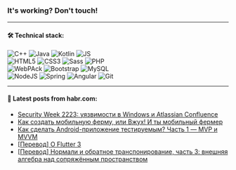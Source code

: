 ### It's working? Don't touch!

---

#### 🛠️ Technical stack:

![C++](https://img.shields.io/badge/C++-informational?logo=c%2B%2B&style=flat&logoColor=white&color=9C033A)
![Java](https://img.shields.io/badge/Java-informational?logo=java&style=flat&logoColor=white&color=007396)
![Kotlin](https://img.shields.io/badge/Kotlin-informational?logo=Kotlin&style=flat&logoColor=white&color=0095D5)
![JS](https://img.shields.io/badge/JS-informational?logo=javaScript&style=flat&logoColor=black&color=F7Df1E) <br>
![HTML5](https://img.shields.io/badge/HTML5-informational?logo=html5&style=flat&logoColor=white&color=E34F26)
![CSS3](https://img.shields.io/badge/CSS3-informational?logo=css3&style=flat&logoColor=white&color=157286)
![Sass](https://img.shields.io/badge/Saas-informational?logo=sass&style=flat&logoColor=white&color=hotpink)
![PHP](https://img.shields.io/badge/PHP-informational?logo=php&style=flat&logoColor=white&color=777BB4) <br>
![WebPAck](https://img.shields.io/badge/WebPack-informational?logo=webPack&style=flat&logoColor=white&color=FF6F00)
![Bootstrap](https://img.shields.io/badge/Bootstrap-informational?logo=Bootstrap&style=flat&logoColor=white&color=7952B3)
![MySQL](https://img.shields.io/badge/MySQL-informational?logo=MySQL&style=flat&logoColor=white&color=00f) <br>
![NodeJS](https://img.shields.io/badge/NodeJS-informational?logo=node.js&style=flat&logoColor=white&color=43853D)
![Spring](https://img.shields.io/badge/Spring-informational?logo=Spring&style=flat&logoColor=white&color=0A9EDC)
![Angular](https://img.shields.io/badge/Vue-informational?logo=vue.js&style=flat&logoColor=white&color=red)
![Git](https://img.shields.io/badge/Git-informational?logo=git&style=flat&logoColor=white&color=darkorange)

___

#### 💬 Latest posts from habr.com:

<!-- BLOG-POST-LIST:START -->
- [Security Week 2223: уязвимости в Windows и Atlassian Confluence](https://habr.com/ru/post/669838/?utm_source=habrahabr&utm_medium=rss&utm_campaign=669838)
- [Как создать мобильную ферму, или Вжух! И ты мобильный фермер](https://habr.com/ru/post/669830/?utm_source=habrahabr&utm_medium=rss&utm_campaign=669830)
- [Как сделать Android-приложение тестируемым? Часть 1 — MVP и MVVM](https://habr.com/ru/post/669688/?utm_source=habrahabr&utm_medium=rss&utm_campaign=669688)
- [[Перевод] О Flutter 3](https://habr.com/ru/post/669794/?utm_source=habrahabr&utm_medium=rss&utm_campaign=669794)
- [[Перевод] Нормали и обратное транспонирование, часть 3: внешняя алгебра над сопряжённым пространством](https://habr.com/ru/post/669734/?utm_source=habrahabr&utm_medium=rss&utm_campaign=669734)
<!-- BLOG-POST-LIST:END -->
